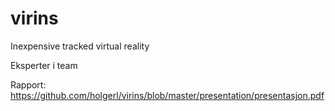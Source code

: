 # virins

Inexpensive tracked virtual reality

Eksperter i team

Rapport: https://github.com/holgerl/virins/blob/master/presentation/presentasjon.pdf
